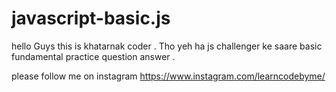 # javascript-basic.js

hello Guys this is khatarnak coder .
Tho yeh ha js challenger ke saare basic fundamental practice question answer .

please follow me on instagram https://www.instagram.com/learncodebyme/
